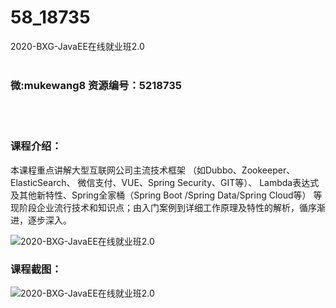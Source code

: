 # 58_18735
2020-BXG-JavaEE在线就业班2.0
<br/></br>
<h3>微:mukewang8 资源编号：5218735</h3>
<br/></br>
<h3>课程介绍：</h3>
<p>本课程重点讲解大型互联网公司主流技术框架 （如Dubbo、Zookeeper、ElasticSearch、 微信支付、VUE、Spring Security、GIT等）、 Lambda表达式及其他新特性、Spring全家桶（Spring Boot /Spring Data/Spring Cloud等） 等现阶段企业流行技术和知识点；由入门案例到详细工作原理及特性的解析，循序渐进，逐步深入。</p>
<p><img src="https://www.ko996.com/wp-content/uploads/img/2021/03/1-300x183.png" alt="2020-BXG-JavaEE在线就业班2.0"></p>
<div class="info-desc">
<h3>课程截图：</h3>
<p><img src="https://www.ko996.com/wp-content/uploads/img/2021/03/2.png" alt="2020-BXG-JavaEE在线就业班2.0"></p>


			
</div>
